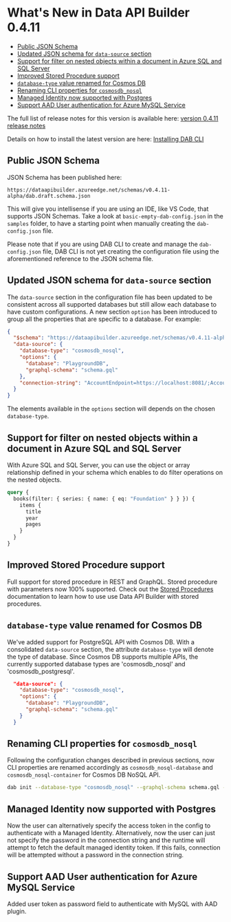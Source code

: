 # What's New in Data API Builder 0.4.11

- [Public JSON Schema](#public-json-schema)
- [Updated JSON schema for `data-source` section](#updated-json-schema-for-data-source-section)
- [Support for filter on nested objects within a document in Azure SQL and SQL Server](#support-for-filter-on-nested-objects-within-a-document-in-azure-sql-and-sql-server)
- [Improved Stored Procedure support](#improved-stored-procedure-support)
- [`database-type` value renamed for Cosmos DB](#database-type-value-renamed-for-cosmos-db)
- [Renaming CLI properties for `cosmosdb_nosql`](#renaming-cli-properties-for-cosmosdb_nosql)
- [Managed Identity now supported with Postgres](#managed-identity-now-supported-with-postgres)
- [Support AAD User authentication for Azure MySQL Service](#support-aad-user-authentication-for-azure-mysql-service)

The full list of release notes for this version is available here: [version 0.4.11 release notes](https://github.com/Azure/data-api-builder/releases/tag/v0.4.11-alpha)

Details on how to install the latest version are here: [Installing DAB CLI](./getting-started/getting-started.md#installing-dab-cli)

## Public JSON Schema

JSON Schema has been published here:

```text
https://dataapibuilder.azureedge.net/schemas/v0.4.11-alpha/dab.draft.schema.json
```

This will give you intellisense if you are using an IDE, like VS Code, that supports JSON Schemas. Take a look at `basic-empty-dab-config.json` in the `samples` folder, to have a starting point when manually creating the `dab-config.json` file.

Please note that if you are using DAB CLI to create and manage the `dab-config.json` file, DAB CLI is not yet creating the configuration file using the aforementioned reference to the JSON schema file.

## Updated JSON schema for `data-source` section

The `data-source` section in the configuration file has been updated to be consistent across all supported databases but still allow each database to have custom configurations. A new section `option` has been introduced to group all the properties that are specific to a database. For example:

```json
{
  "$schema": "https://dataapibuilder.azureedge.net/schemas/v0.4.11-alpha/dab.draft.schema.json",
  "data-source": {
    "database-type": "cosmosdb_nosql",
    "options": {
      "database": "PlaygroundDB",
      "graphql-schema": "schema.gql"
    },
    "connection-string": "AccountEndpoint=https://localhost:8081/;AccountKey=REPLACEME;"
  }
}
```

The elements available in the `options` section will depends on the chosen `database-type`.

## Support for filter on nested objects within a document in Azure SQL and SQL Server

With Azure SQL and SQL Server, you can use the object or array relationship defined in your schema which enables to do filter operations on the nested objects.

```graphql
query {
  books(filter: { series: { name: { eq: "Foundation" } } }) {
    items {
      title
      year
      pages
    }
  }
}
```

## Improved Stored Procedure support

Full support for stored procedure in REST and GraphQL. Stored procedure with parameters now 100% supported. Check out the [Stored Procedures](./views-and-stored-procedures.md#stored-procedures) documentation to learn how to use use Data API Builder with stored procedures.

## `database-type` value renamed for Cosmos DB

We've added support for PostgreSQL API with Cosmos DB. With a consolidated `data-source` section, the attribute `database-type` will denote the type of database. Since Cosmos DB supports multiple APIs, the currently supported database types are 'cosmosdb_nosql' and 'cosmosdb_postgresql'.

```json
  "data-source": {
    "database-type": "cosmosdb_nosql",
    "options": {
      "database": "PlaygroundDB",
      "graphql-schema": "schema.gql"
    }
  }
```

## Renaming CLI properties for `cosmosdb_nosql`

Following the configuration changes described in previous sections, now CLI properties are renamed accordingly as `cosmosdb_nosql-database` and `cosmosdb_nosql-container` for Cosmos DB NoSQL API.

```bash
dab init --database-type "cosmosdb_nosql" --graphql-schema schema.gql --cosmosdb_nosql-database PlaygroundDB  --cosmosdb_nosql-container "books" --connection-string "AccountEndpoint=https://localhost:8081/;AccountKey=REPLACEME;" --host-mode "Development"
```

## Managed Identity now supported with Postgres

Now the user can alternatively specify the access token in the config to authenticate with a Managed Identity. Alternatively, now the user can just not specify the password in the connection string and the runtime will attempt to fetch the default managed identity token. If this fails, connection will be attempted without a password in the connection string.

## Support AAD User authentication for Azure MySQL Service

Added user token as password field to authenticate with MySQL with AAD plugin.